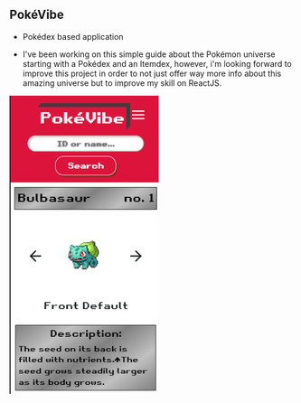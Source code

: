## PokéVibe

* Pokédex based application

* I've been working on this simple guide about the Pokémon universe starting with a Pokédex and an Itemdex, however, i'm looking forward to improve this project in order to not just offer way more info about this amazing universe but to improve my skill on ReactJS.

<img src="/PokeVibe Mobile Print.PNG">
